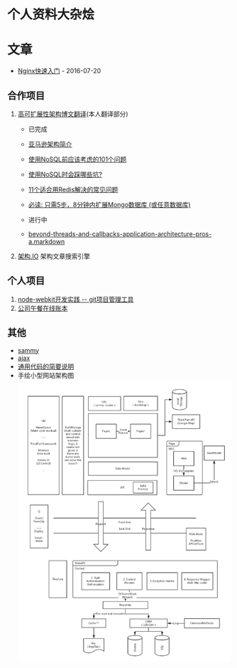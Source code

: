 # 个人资料大杂烩

# 文章
- [Nginx快速入门](https://github.com/rainbow494/blog.zuoshachi.com/doc/nginx-quick-guide.md) - 2016-07-20

## 合作项目
1. [高可扩展性架构博文翻译](https://github.com/aaronz/arch)(本人翻译部分)
    - 已完成
    - [亚马逊架构简介 ](http://jiagou.io/docs/amazon-architecure.markdown)
    - [使用NoSQL前应该考虑的101个问题](http://jiagou.io/docs/101-questions-to-ask-when-considering-a-nosql-database.html)
    - [使用NoSQL时会踩哪些坑?](http://jiagou.io/docs/what-the-heck-are-you-actually-using-nosql-for.html)
    - [11个适合用Redis解决的常见问题](http://jiagou.io/docs/11-common-web-use-cases-solved-in-redis.html)
    - [必读: 只需5步，8分钟内扩展Mongo数据库 (或任意数据库)](http://jiagou.io/docs/must-see-5-steps-to-scaling-mongodb-or-any-db-in-8-minutes.html)

    - 进行中
    - [beyond-threads-and-callbacks-application-architecture-pros-a.markdown](https://github.com/rainbow494/arch-translation/blob/master/_drafts/beyond-threads-and-callbacks-application-architecture-pros-a.markdown)
    
1. [架构.IO](http://jiagou.io) 架构文章搜索引擎

## 个人项目
1. [node-webkit开发实践 -- git项目管理工具](https://github.com/rainbow494/git-helper)
1. [公司午餐在线账本](https://github.com/rainbow494/lunch)

## 其他
- [sammy](https://github.com/rainbow494/blog.zuoshachi.com/tree/master/examples/url-route/sammy)
- [ajax](https://github.com/rainbow494/blog.zuoshachi.com/tree/master/examples/ajax)
- [通用代码的简要说明](https://github.com/rainbow494/blog.zuoshachi.com/tree/master/doc/blog.zuoshachi.com.md)
- 手绘小型网站架构图
 ![](https://github.com/rainbow494/blog.zuoshachi.com/blob/master/img/architectural.png)

